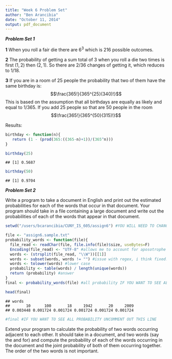 ```yaml
---
title: "Week 6 Problem Set"
author: "Ben Arancibia"
date: "October 11, 2014"
output: pdf_document
---
```


__*Problem Set 1*__

__1__
When you roll a fair die there are $6^3$ which is 216 possible outcomes. 

__2__
The probability of getting a sum total of 3 when you roll a die two times is first $(1,2)$ then $(2,1)$.
So there are $2/36$ changes of getting it, which reduces to $1/18$.

__3__
If you are in a room of 25 people the probability that two of them have the same birthday is:
$$\frac{365!}{365^{25}(340)!}$$
This is based on the assumption that all birthdays are equally as likely and equal to $1/365$.
If you add 25 people so that are 50 people in the room
$$\frac{365!}{365^{50}(315)!}$$

Results:

```r
birthday <- function(n){
   return (1 - (prod(365:((365-n)+1))/(365^n)))
}

birthday(25)
```

```
## [1] 0.5687
```

```r
birthday(50)
```

```
## [1] 0.9704
```

__*Problem Set 2*__

Write a program to take a document in English and print out the estimated probabilities for each of the words that occur in that document. Your program should take in a file containing a large document and write out the probabilities of each of the words that appear in that document.


```r
setwd("/users/bcarancibia/CUNY_IS_605/assign6") #YOU WILL NEED TO CHANGE THIS

file <- "assign6.sample.txt"
probability_words <- function(file){
  file_read <- readChar(file, file.info(file)$size, useBytes=F)
  Encoding(file_read) <- "UTF-8" #allows me to account for aposotrophe
  words <- (strsplit(file_read, "\\W"))[[1]]
  words <- subset(words, words != "") #issue with regex, i think fixed.....
  words <- tolower(words) #lower case
  probability <- table(words) / length(unique(words))
  return (probability) #answer
}
final <- probability_words(file) #all probability IF YOU WANT TO SEE ALL PROBABILITY UNCOMMENT OUT THIS LINE

head(final) 
```

```
## words
##       10      100       18     1942       20     2009 
## 0.003448 0.001724 0.001724 0.001724 0.001724 0.001724
```

```r
#final #IF YOU WANT TO SEE ALL PROBABILITY UNCOMMENT OUT THIS LINE
```

Extend your program to calculate the probability of two words occurring adjacent to each other. It should take in a document, and two words (say the and for) and compute the probability of each of the words occurring in the document and the joint probability of both of them occurring together. The order of the two words is not important.



